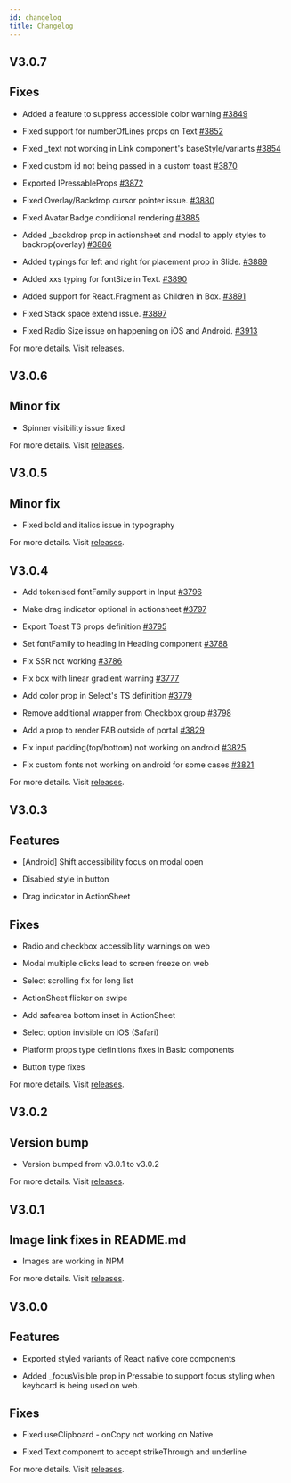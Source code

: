 ```yaml
---
id: changelog
title: Changelog
---
```


## V3.0.7

## Fixes

- Added a feature to suppress accessible color warning [#3849](https://github.com/GeekyAnts/NativeBase/pull/3849)

- Fixed support for numberOfLines props on Text [#3852](https://github.com/GeekyAnts/NativeBase/pull/3852)

- Fixed \_text not working in Link component's baseStyle/variants [#3854](https://github.com/GeekyAnts/NativeBase/pull/3854)

- Fixed custom id not being passed in a custom toast [#3870](https://github.com/GeekyAnts/NativeBase/pull/3870)

- Exported IPressableProps [#3872](https://github.com/GeekyAnts/NativeBase/pull/3871)

- Fixed Overlay/Backdrop cursor pointer issue. [#3880](https://github.com/GeekyAnts/NativeBase/pull/3880)

- Fixed Avatar.Badge conditional rendering [#3885](https://github.com/GeekyAnts/NativeBase/pull/3885)

- Added \_backdrop prop in actionsheet and modal to apply styles to backrop(overlay) [#3886](https://github.com/GeekyAnts/NativeBase/pull/3886)

- Added typings for left and right for placement prop in Slide. [#3889](https://github.com/GeekyAnts/NativeBase/pull/3889)

- Added xxs typing for fontSize in Text. [#3890](https://github.com/GeekyAnts/NativeBase/pull/3890)

- Added support for React.Fragment as Children in Box. [#3891](https://github.com/GeekyAnts/NativeBase/pull/3891)

- Fixed Stack space extend issue. [#3897](https://github.com/GeekyAnts/NativeBase/pull/3897)

- Fixed Radio Size issue on happening on iOS and Android. [#3913](https://github.com/GeekyAnts/NativeBase/pull/3913)

For more details. Visit [releases](https://github.com/GeekyAnts/NativeBase/releases/tag/v3.0.7).

## V3.0.6

## Minor fix

- Spinner visibility issue fixed

For more details. Visit [releases](https://github.com/GeekyAnts/NativeBase/releases/tag/v3.0.6).

## V3.0.5

## Minor fix

- Fixed bold and italics issue in typography

For more details. Visit [releases](https://github.com/GeekyAnts/NativeBase/releases/tag/v3.0.5).

## V3.0.4

- Add tokenised fontFamily support in Input [#3796](https://github.com/GeekyAnts/NativeBase/pull/3796)

- Make drag indicator optional in actionsheet [#3797](https://github.com/GeekyAnts/NativeBase/pull/3797)

- Export Toast TS props definition [#3795](https://github.com/GeekyAnts/NativeBase/pull/3795)

- Set fontFamily to heading in Heading component [#3788](https://github.com/GeekyAnts/NativeBase/pull/3788)

- Fix SSR not working [#3786](https://github.com/GeekyAnts/NativeBase/pull/3786)

- Fix box with linear gradient warning [#3777](https://github.com/GeekyAnts/NativeBase/pull/3777)

- Add color prop in Select's TS definition [#3779](https://github.com/GeekyAnts/NativeBase/pull/3779)

- Remove additional wrapper from Checkbox group [#3798](https://github.com/GeekyAnts/NativeBase/pull/3798)

- Add a prop to render FAB outside of portal [#3829](https://github.com/GeekyAnts/NativeBase/pull/3829)

- Fix input padding(top/bottom) not working on android [#3825](https://github.com/GeekyAnts/NativeBase/pull/3825)

- Fix custom fonts not working on android for some cases [#3821](https://github.com/GeekyAnts/NativeBase/pull/3821)

For more details. Visit [releases](https://github.com/GeekyAnts/NativeBase/releases/tag/v3.0.4).

## V3.0.3

## Features

- [Android] Shift accessibility focus on modal open

- Disabled style in button

- Drag indicator in ActionSheet

## Fixes

- Radio and checkbox accessibility warnings on web

- Modal multiple clicks lead to screen freeze on web

- Select scrolling fix for long list

- ActionSheet flicker on swipe

- Add safearea bottom inset in ActionSheet

- Select option invisible on iOS (Safari)

- Platform props type definitions fixes in Basic components

- Button type fixes

For more details. Visit [releases](https://github.com/GeekyAnts/NativeBase/releases/tag/v3.0.3).

## V3.0.2

## Version bump

- Version bumped from v3.0.1 to v3.0.2

For more details. Visit [releases](https://github.com/GeekyAnts/NativeBase/releases/tag/v3.0.2).

## V3.0.1

## Image link fixes in README.md

- Images are working in NPM

For more details. Visit [releases](https://github.com/GeekyAnts/NativeBase/releases/tag/v3.0.1).

## V3.0.0

## Features

- Exported styled variants of React native core components

- Added \_focusVisible prop in Pressable to support focus styling when keyboard is being used on web.

## Fixes

- Fixed useClipboard - onCopy not working on Native

- Fixed Text component to accept strikeThrough and underline

For more details. Visit [releases](https://github.com/GeekyAnts/NativeBase/releases/tag/v3.0.0).
